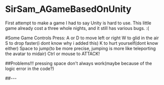 # SirSam_AGameBasedOnUnity
 First attempt to make a game
I had to say Unity is hard to use. This little game already cost a three whole nights, 
and it still has various bugs. :(

#Some Game Controls
Press:
A or D to move left or right
W to glid in the air
S to drop faster(i dont know why i added this)
K to hurt yourself(dont know either)
Space to jump(to be more precise, jumping is more like teleporting the avatar to midair)
Ctrl or mouse to ATTACK!

##Problems!!!
pressing space don't always work(maybe because of the logic error in the code?)

##---

